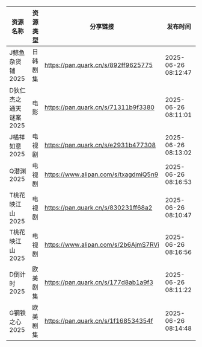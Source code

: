 | 资源名称          | 资源类型 | 分享链接                                 | 发布时间                |
| ------------- | ---- | ------------------------------------ | ------------------- |
| J鲸鱼杂货铺2025    | 日韩剧集 | https://pan.quark.cn/s/892ff9625775  | 2025-06-26 08:12:47 |
| D狄仁杰之通天谜案2025 | 电影   | https://pan.quark.cn/s/71311b9f3380  | 2025-06-26 08:11:01 |
| J橘祥如意2025     | 电视剧  | https://pan.quark.cn/s/e2931b477308  | 2025-06-26 08:13:02 |
| Q潜渊2025       | 电视剧  | https://www.alipan.com/s/txagdmiQ5n9 | 2025-06-26 08:16:53 |
| T桃花映江山2025    | 电视剧  | https://pan.quark.cn/s/830231ff68a2  | 2025-06-26 08:10:47 |
| T桃花映江山2025    | 电视剧  | https://www.alipan.com/s/2b6AjmS7RVi | 2025-06-26 08:16:56 |
| D倒计时2025      | 欧美剧集 | https://pan.quark.cn/s/177d8ab1a9f3  | 2025-06-26 08:11:22 |
| G钢铁之心2025     | 欧美剧集 | https://pan.quark.cn/s/1f168534354f  | 2025-06-26 08:14:48 |
